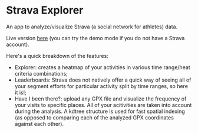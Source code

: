 # Strava Explorer

An app to analyze/visualize Strava (a social network for athletes) data.

Live version [here](http://139.59.157.188) (you can try the demo mode if you do not have a Strava account).

Here's a quick breakdown of the features:
- Explorer: creates a heatmap of your activities in various time range/heat criteria combinations;
- Leaderboards: Strava does not natively offer a quick way of seeing all of your segment efforts for particular activity split by time ranges, so here it is!;
- Have I been there?: upload any GPX file and visualize the frequency of your visits to specific places. All of your acitivities are taken into account during the analysis. A kdtree structure is used for fast spatial indexing (as opposed to comparing each of the analyzed GPX coordinates against each other). 

